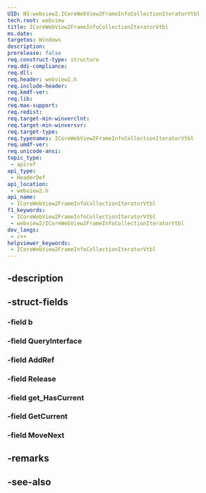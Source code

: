 ```yaml
---
UID: NS:webview2.ICoreWebView2FrameInfoCollectionIteratorVtbl
tech.root: webview
title: ICoreWebView2FrameInfoCollectionIteratorVtbl
ms.date: 
targetos: Windows
description: 
prerelease: false
req.construct-type: structure
req.ddi-compliance: 
req.dll: 
req.header: webview2.h
req.include-header: 
req.kmdf-ver: 
req.lib: 
req.max-support: 
req.redist: 
req.target-min-winverclnt: 
req.target-min-winversvr: 
req.target-type: 
req.typenames: ICoreWebView2FrameInfoCollectionIteratorVtbl
req.umdf-ver: 
req.unicode-ansi: 
topic_type:
 - apiref
api_type:
 - HeaderDef
api_location:
 - webview2.h
api_name:
 - ICoreWebView2FrameInfoCollectionIteratorVtbl
f1_keywords:
 - ICoreWebView2FrameInfoCollectionIteratorVtbl
 - webview2/ICoreWebView2FrameInfoCollectionIteratorVtbl
dev_langs:
 - c++
helpviewer_keywords:
 - ICoreWebView2FrameInfoCollectionIteratorVtbl
---
```


## -description

## -struct-fields

### -field b

### -field QueryInterface

### -field AddRef

### -field Release

### -field get_HasCurrent

### -field GetCurrent

### -field MoveNext

## -remarks

## -see-also

